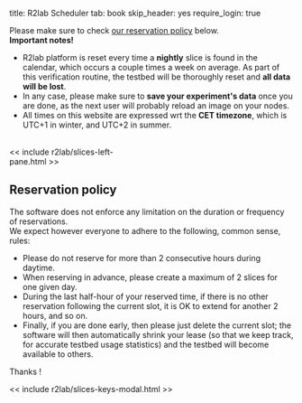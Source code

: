 title: R2lab Scheduler
tab: book
skip_header: yes
require_login: true

<div class="container">
<div class="alert alert-primary text-center">
Please make sure to check <a href="#policy">our reservation policy</a> below.
</div>
</div>


<div class="container" markdown="1">
<div class="alert alert-danger" role="alert" markdown="1">
<strong>Important notes!</strong>

* R2lab platform is reset every time a <strong>nightly</strong> slice is found in the calendar,
which occurs a couple times a week on average.
As part of this verification routine, the testbed will be thoroughly reset and <strong>all data will be lost</strong>.
* In any case, please make sure to **save your experiment's data** once you are done,
as the next user will probably reload an image on your nodes.
* All times on this website are expressed wrt the <strong>CET timezone</strong>,
which is UTC+1 in winter, and UTC+2 in summer.
</div>

 <div class="row">
  <div class="col-md-12">
   <div id='messages' style="display: none" class="" role="alert">
    <a class="close" onclick="$('.alert').hide()">×</a>
   </div>
  </div>
 </div>

<br />

<!-- the js modules try to autoload their css; however due to a limitation
  -- of full calendar, we need to load this explicitly **beforehand**
  -- https://stackoverflow.com/questions/25178565/fullcalendar-layout-broken-because-css-loading-after-javascript-layout-calculati
  -->
<style> @import url("/assets/r2lab/liveleases.css"); </style>

<script type="module">
import {liveleases_options} from "/assets/r2lab/liveleases.js";
// override liveleases default settings
Object.assign(liveleases_options, {
   mode : 'book',
});
</script>

<style>
  .book-top {
    display: grid;
    grid-template-columns: 220px 1fr;
  }
</style>

<div class="book-top book" id="all">
 <!-- the left pane with the slices & keys button, and the slices list, on 2 columns -->
  <div id="book-slices" class="no-padding"> <!-- 2 columns -->
    << include r2lab/slices-left-pane.html >>
  </div>

 <div id="book-leases">
  <div id="liveleases_container" class="book"></div>
   <script src="assets/js/jquery-ui-custom-1.12.1.min.js"></script>
   <style> @import url("assets/css/jquery-ui-custom-1.12.1.min.css"); </style>
   <script src="https://cdnjs.cloudflare.com/ajax/libs/moment.js/2.18.1/moment.min.js"></script>
   <script src="/assets/js/moment-round.js"></script>
   <script src="https://cdnjs.cloudflare.com/ajax/libs/fullcalendar/3.4.0/fullcalendar.min.js"></script>
   <style> @import url("https://cdnjs.cloudflare.com/ajax/libs/fullcalendar/3.4.0/fullcalendar.min.css"); </style>

   <div id="current-slice" data-current-slice-color="#000"></div>
  </div>
 </div>

<div class="alert alert-info" role="alert" markdown="1">
<div class="text-center" id="policy"><h2>Reservation policy</h2></div>

<p>The software does not enforce any limitation on the duration or frequency of reservations.<br/>
We expect however everyone to adhere to the following, common sense, rules: </p>

<ul>
<li>Please do not reserve for more than 2 consecutive hours during daytime.</li>
<li>When reserving in advance, please create a maximum of 2 slices for one given day.</li>
<li>During the last half-hour of your reserved time, if there is no other reservation
following the current slot, it is OK to extend for another 2 hours, and so on.</li>
<li>Finally, if you are done early, then please just delete the current slot;
the software will then automatically shrink your lease (so that we keep track,
for accurate testbed usage statistics) and the testbed will become available to others.
</ul>

Thanks !
</div>

<!-- defines slices_keys_modal -->
<< include r2lab/slices-keys-modal.html >>

</div>
